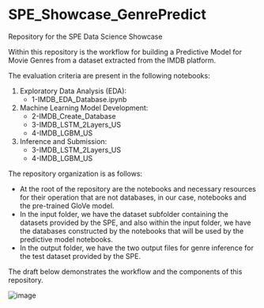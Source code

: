 # SPE_Showcase_GenrePredict
Repository for the SPE Data Science Showcase

Within this repository is the workflow for building a Predictive Model for Movie Genres from a dataset extracted from the IMDB platform.

The evaluation criteria are present in the following notebooks:

1. Exploratory Data Analysis (EDA):
   - 1-IMDB_EDA_Database.ipynb
2. Machine Learning Model Development:
   - 2-IMDB_Create_Database
   - 3-IMDB_LSTM_2Layers_US
   - 4-IMDB_LGBM_US
3. Inference and Submission:
   - 3-IMDB_LSTM_2Layers_US
   - 4-IMDB_LGBM_US
   

The repository organization is as follows:

- At the root of the repository are the notebooks and necessary resources for their operation that are not databases, in our case, notebooks and the pre-trained GloVe model.
- In the input folder, we have the dataset subfolder containing the datasets provided by the SPE, and also within the input folder, we have the databases constructed by the notebooks that will be used by the predictive model notebooks.
- In the output folder, we have the two output files for genre inference for the test dataset provided by the SPE.


The draft below demonstrates the workflow and the components of this repository.

![image](https://github.com/cmatos17/SPE_Showcase_GenrePredict/assets/43851217/13706266-176a-4e58-a144-17d0cdfa72bd)
